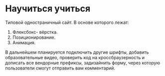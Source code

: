 # Научиться учиться
Типовой одностраничный сайт. В основе которого лежат:
1. Флексбокс- вёрстка.
2. Позиционирование.
3. Анимация.

В дальнейшем планируется подключить другие шрифты, добавить образовательные видео, проверить код на кроссбраузерность и дописать все вендорные префиксы, задизайнить форму, через которую пользователи смогут отправить вам комментарий.
